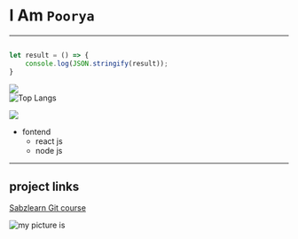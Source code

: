 # I Am `Poorya`
---


```javascript

let result = () => {
    console.log(JSON.stringify(result));
}

```

![](https://github-readme-stats.vercel.app/api?username=I-Am-Poorya&show_icons=true&theme=radical)              
![Top Langs](https://github-readme-stats.vercel.app/api/top-langs/?username=I-Am-Poorya&size_weight=0.5&count_weight=0.5)

![](https://github-readme-stats.vercel.app/api/wakatime?username=I-Am-Poorya)
- fontend
    - react js
    - node js

---

## project links 

[Sabzlearn Git course](https://github.com/)

![my picture is ](https://octodex.github.com/images/minion.png)

